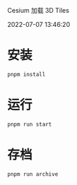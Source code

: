 Cesium 加载 3D Tiles

2022-07-07 13:46:20

# 安装

```sh
pnpm install
```

# 运行

```sh
pnpm run start
```

# 存档

```sh
pnpm run archive
```
